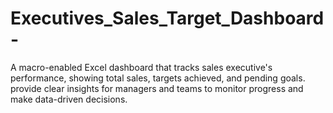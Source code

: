# Executives_Sales_Target_Dashboard-
A macro-enabled Excel dashboard that tracks sales executive's performance, showing total sales, targets achieved, and pending goals. provide clear insights for managers and teams to monitor progress and make data-driven decisions.

